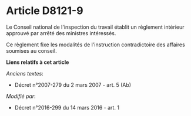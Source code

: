 # Article D8121-9

Le Conseil national de l'inspection du travail établit un règlement intérieur approuvé par arrêté des ministres intéressés.

Ce règlement fixe les modalités de l'instruction contradictoire des affaires soumises au conseil.

**Liens relatifs à cet article**

_Anciens textes_:

  - Décret n°2007-279 du 2 mars 2007 - art. 5 (Ab)

_Modifié par_:

  - Décret n°2016-299 du 14 mars 2016 - art. 1
